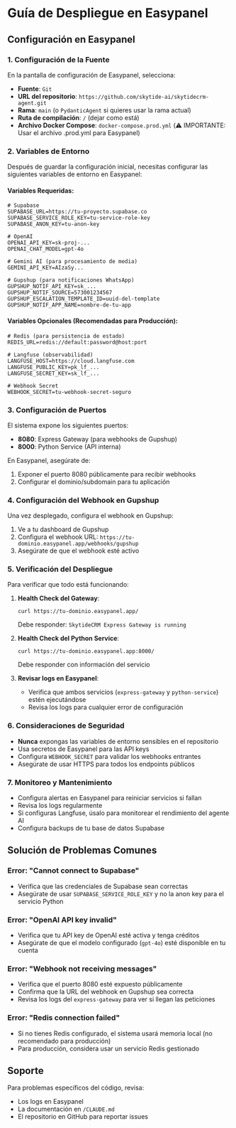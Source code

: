 # Guía de Despliegue en Easypanel

## Configuración en Easypanel

### 1. Configuración de la Fuente

En la pantalla de configuración de Easypanel, selecciona:

- **Fuente**: `Git`
- **URL del repositorio**: `https://github.com/skytide-ai/skytidecrm-agent.git`
- **Rama**: `main` (o `PydanticAgent` si quieres usar la rama actual)
- **Ruta de compilación**: `/` (dejar como está)
- **Archivo Docker Compose**: `docker-compose.prod.yml` (⚠️ IMPORTANTE: Usar el archivo .prod.yml para Easypanel)

### 2. Variables de Entorno

Después de guardar la configuración inicial, necesitas configurar las siguientes variables de entorno en Easypanel:

#### Variables Requeridas:

```env
# Supabase
SUPABASE_URL=https://tu-proyecto.supabase.co
SUPABASE_SERVICE_ROLE_KEY=tu-service-role-key
SUPABASE_ANON_KEY=tu-anon-key

# OpenAI
OPENAI_API_KEY=sk-proj-...
OPENAI_CHAT_MODEL=gpt-4o

# Gemini AI (para procesamiento de media)
GEMINI_API_KEY=AIzaSy...

# Gupshup (para notificaciones WhatsApp)
GUPSHUP_NOTIF_API_KEY=sk_...
GUPSHUP_NOTIF_SOURCE=573001234567
GUPSHUP_ESCALATION_TEMPLATE_ID=uuid-del-template
GUPSHUP_NOTIF_APP_NAME=nombre-de-tu-app
```

#### Variables Opcionales (Recomendadas para Producción):

```env
# Redis (para persistencia de estado)
REDIS_URL=redis://default:password@host:port

# Langfuse (observabilidad)
LANGFUSE_HOST=https://cloud.langfuse.com
LANGFUSE_PUBLIC_KEY=pk_lf_...
LANGFUSE_SECRET_KEY=sk_lf_...

# Webhook Secret
WEBHOOK_SECRET=tu-webhook-secret-seguro
```

### 3. Configuración de Puertos

El sistema expone los siguientes puertos:

- **8080**: Express Gateway (para webhooks de Gupshup)
- **8000**: Python Service (API interna)

En Easypanel, asegúrate de:
1. Exponer el puerto 8080 públicamente para recibir webhooks
2. Configurar el dominio/subdomain para tu aplicación

### 4. Configuración del Webhook en Gupshup

Una vez desplegado, configura el webhook en Gupshup:

1. Ve a tu dashboard de Gupshup
2. Configura el webhook URL: `https://tu-dominio.easypanel.app/webhooks/gupshup`
3. Asegúrate de que el webhook esté activo

### 5. Verificación del Despliegue

Para verificar que todo está funcionando:

1. **Health Check del Gateway**:
   ```
   curl https://tu-dominio.easypanel.app/
   ```
   Debe responder: `SkytideCRM Express Gateway is running`

2. **Health Check del Python Service**:
   ```
   curl https://tu-dominio.easypanel.app:8000/
   ```
   Debe responder con información del servicio

3. **Revisar logs en Easypanel**:
   - Verifica que ambos servicios (`express-gateway` y `python-service`) estén ejecutándose
   - Revisa los logs para cualquier error de configuración

### 6. Consideraciones de Seguridad

- **Nunca** expongas las variables de entorno sensibles en el repositorio
- Usa secretos de Easypanel para las API keys
- Configura `WEBHOOK_SECRET` para validar los webhooks entrantes
- Asegúrate de usar HTTPS para todos los endpoints públicos

### 7. Monitoreo y Mantenimiento

- Configura alertas en Easypanel para reiniciar servicios si fallan
- Revisa los logs regularmente
- Si configuras Langfuse, úsalo para monitorear el rendimiento del agente AI
- Configura backups de tu base de datos Supabase

## Solución de Problemas Comunes

### Error: "Cannot connect to Supabase"
- Verifica que las credenciales de Supabase sean correctas
- Asegúrate de usar `SUPABASE_SERVICE_ROLE_KEY` y no la anon key para el servicio Python

### Error: "OpenAI API key invalid"
- Verifica que tu API key de OpenAI esté activa y tenga créditos
- Asegúrate de que el modelo configurado (`gpt-4o`) esté disponible en tu cuenta

### Error: "Webhook not receiving messages"
- Verifica que el puerto 8080 esté expuesto públicamente
- Confirma que la URL del webhook en Gupshup sea correcta
- Revisa los logs del `express-gateway` para ver si llegan las peticiones

### Error: "Redis connection failed"
- Si no tienes Redis configurado, el sistema usará memoria local (no recomendado para producción)
- Para producción, considera usar un servicio Redis gestionado

## Soporte

Para problemas específicos del código, revisa:
- Los logs en Easypanel
- La documentación en `/CLAUDE.md`
- El repositorio en GitHub para reportar issues